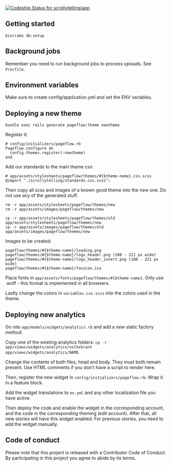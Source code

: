 [ ![Codeship Status for scrollytelling/app](https://codeship.com/projects/7f550840-f8e9-0132-4345-3a92bb520805/status?branch=master)](https://codeship.com/projects/86736)

## Getting started

```
bin/rake db:setup
```

## Background jobs

Remember you need to run background jobs to process uploads. See `Procfile`.

## Environment variables

Make sure to create config/application.yml and set the ENV variables.

## Deploying a new theme

```
bundle exec rails generate pageflow:theme newtheme
```

Register it:

```
# config/initializers/pageflow.rb
Pageflow.configure do
  config.themes.register(:newtheme)
end
```

Add our standards to the main theme css:

```
# app/assets/stylesheets/pageflow/themes/#{$theme-name}.css.scss
@import "./scrollytelling/standards.css.scss";
```

Then copy all scss and images of a known good theme into the new one. Do *not* use any of the generated stuff.

```
rm -r app/assets/stylesheets/pageflow/themes/new
rm -r app/assets/images/pageflow/themes/new

cp -r app/assets/stylesheets/pageflow/themes/old app/assets/stylesheets/pageflow/themes/new
cp -r app/assets/images/pageflow/themes/old app/assets/images/pageflow/themes/new
```

Images to be created:

```
pageflow/themes/#{$theme-name}/loading.png
pageflow/themes/#{$theme-name}/logo_header.png (100 - 221 px wide)
pageflow/themes/#{$theme-name}/logo_header_invert.png (100 - 221 px wide)
pageflow/themes/#{$theme-name}/favicon.ico
```

Place fonts in `app/assets/fonts/pageflow/themes/#{$theme-name}`. Only use .woff - this format is implemented in all browsers.

Lastly change the colors in `variables.css.scss` into the colors used in the theme.

## Deploying new analytics

Go into `app/models/widgets/analytics.rb` and add a new static factory method.

Copy one of the existing analytics folders: `cp -r app/views/widgets/analytics/volkskrant app/views/widgets/analytics/NAME`.

Change the contents of both files, head and body. They must both remain present. Use HTML comments if you don't have a script to render here.

Then, register the new widget in `config/initializers/pageflow.rb`. Wrap it in a feature block.

Add the widget translations to `en.yml` and any other localization file you have active.

Then deploy the code and enable the widget in the corresponding account, and the code in the corresponding theming (edit account). After that, all new stories will have this widget enabled. For previous stories, you need to add the widget manually.

## Code of conduct

Please note that this project is released with a Contributor Code of Conduct. By participating in this project you agree to abide by its terms.
